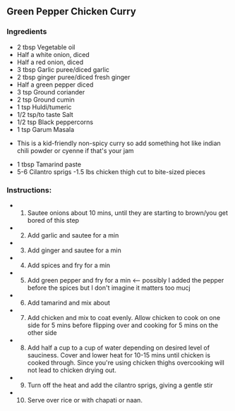 ## Green Pepper Chicken Curry

### Ingredients
- 2 tbsp Vegetable oil
- Half a white onion, diced 
- Half a red onion, diced
- 3 tbsp Garlic puree/diced garlic
- 2 tbsp ginger puree/diced fresh ginger
- Half a green pepper diced
- 3 tsp Ground coriander 
- 2 tsp Ground cumin
- 1 tsp Huldi/tumeric
- 1/2 tsp/to taste Salt
- 1/2 tsp Black peppercorns
- 1 tsp Garum Masala
* This is a kid-friendly non-spicy curry so add something hot like indian chili powder or cyenne if that's your jam
- 1 tbsp Tamarind paste
- 5-6 Cilantro sprigs
-1.5 lbs chicken thigh cut to bite-sized pieces

### Instructions:
- 1. Sautee onions about 10 mins, until they are starting to brown/you get bored of this step
- 2. Add garlic and sautee for a min
- 3. Add ginger and sautee for a min
- 4. Add spices and fry for a min
- 5. Add green pepper and fry for a min <-- possibly I added the pepper before the spices but I don't imagine it matters too mucj
- 6. Add tamarind and mix about
- 7. Add chicken and mix to coat evenly. Allow chicken to cook on one side for 5 mins before flipping over and cooking for 5 mins on the other side
- 8. Add half a cup to a cup of water depending on desired level of sauciness. Cover and lower heat for 10-15 mins until chicken is cooked through. Since you're using chicken thighs overcooking will not lead to chicken drying out. 
- 9. Turn off the heat and add the cilantro sprigs, giving a gentle stir
- 10. Serve over rice or with chapati or naan. 
